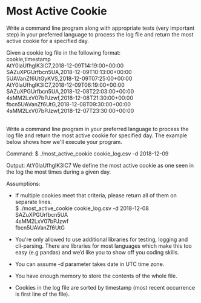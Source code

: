 # Most Active Cookie
Write a command line program along with appropriate tests (very important step) in your preferred language to process the log file and return the most active cookie for a specified day.  

Given a cookie log file in the following format: <br/>
cookie,timestamp <br/>
AtY0laUfhglK3lC7,2018-12-09T14:19:00+00:00 <br/>
SAZuXPGUrfbcn5UA,2018-12-09T10:13:00+00:00 <br/>
5UAVanZf6UtGyKVS,2018-12-09T07:25:00+00:00 <br/>
AtY0laUfhglK3lC7,2018-12-09T06:19:00+00:00 <br/>
SAZuXPGUrfbcn5UA,2018-12-08T22:03:00+00:00 <br/>
4sMM2LxV07bPJzwf,2018-12-08T21:30:00+00:00 <br/>
fbcn5UAVanZf6UtG,2018-12-08T09:30:00+00:00 <br/>
4sMM2LxV07bPJzwf,2018-12-07T23:30:00+00:00 <br/><br/>

Write a command line program in your preferred language to process the log file and return the most active
cookie for specified day. The example below shows how we&#39;ll execute your program.  

Command:
$ ./most_active_cookie cookie_log.csv -d 2018-12-09

Output:
AtY0laUfhglK3lC7
We define the most active cookie as one seen in the log the most times during a given day.

Assumptions:
* If multiple cookies meet that criteria, please return all of them on separate lines.  
$ ./most_active_cookie cookie_log.csv -d 2018-12-08<br/>
SAZuXPGUrfbcn5UA<br/>
4sMM2LxV07bPJzwf<br/>
fbcn5UAVanZf6UtG<br/>

* You're only allowed to use additional libraries for testing, logging and cli-parsing. There are libraries for most languages which make this too easy (e.g pandas) and we’d like you to show off you coding skills.
* You can assume -d parameter takes date in UTC time zone.
* You have enough memory to store the contents of the whole file.
* Cookies in the log file are sorted by timestamp (most recent occurrence is first line of the file).
